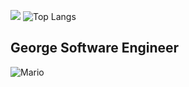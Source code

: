 ![](https://komarev.com/ghpvc/?username=GeorgeFiji&color=green)
![Top Langs](https://github-readme-stats.vercel.app/api/top-langs/?username=anuraghazra&langs_count=8)

## George Software Engineer
![Mario](https://github.com/user-attachments/assets/420e02e9-710d-4147-8b0b-c7eb86a7039a)




